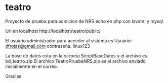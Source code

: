 # teatro

Proyecto de prueba para admicion de NRS echo en php con lavarel y mysql

Url en localhost http://localhost/teatro/public/

El usuario administrador para acceder al sistema es 
Usuario: dfrojas@gmail.com 
contraseña: linux123

La base de datos esta en la carpeta ScriptBaseDatos y el archivo es bd_teatro.zip
El archivo TeatroPruebaNRS.zip es el archivo enviado inicialmente en el correo.

Gracias
